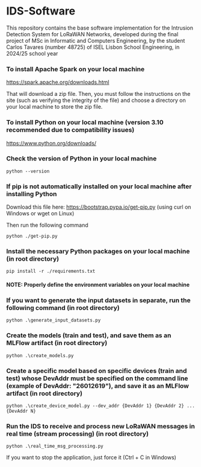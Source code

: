 # IDS-Software
This repository contains the base software implementation for the Intrusion Detection System for LoRaWAN Networks, developed during the final project of MSc in Informatic and Computers Engineering, by the student Carlos Tavares (number 48725) of ISEL Lisbon School Engineering, in 2024/25 school year

### To install Apache Spark on your local machine
https://spark.apache.org/downloads.html

That will download a zip file. Then, you must follow the instructions on the site (such as verifying the integrity of the file) and choose a directory on your local machine to store the zip file. 

### To install Python on your local machine (version 3.10 recommended due to compatibility issues)
https://www.python.org/downloads/

### Check the version of Python in your local machine
 ```python3
python --version
```

### If pip is not automatically installed on your local machine after installing Python
Download this file here: https://bootstrap.pypa.io/get-pip.py (using curl on Windows or wget on Linux)

Then run the following command
 ```python3
python ./get-pip.py
```


### Install the necessary Python packages on your local machine (in root directory)
```
pip install -r ./requirements.txt
```

#### NOTE: Properly define the environment variables on your local machine

### If you want to generate the input datasets in separate, run the following command (in root directory)
```python3
python .\generate_input_datasets.py
```


### Create the models (train and test), and save them as an MLFlow artifact (in root directory)
```python3
python .\create_models.py
```

### Create a specific model based on specific devices (train and test) whose DevAddr must be specified on the command line (example of DevAddr: "26012619"), and save it as an MLFlow artifact (in root directory)
```python3
python .\create_device_model.py --dev_addr {DevAddr 1} {DevAddr 2} ... {DevAddr N}
```

### Run the IDS to receive and process new LoRaWAN messages in real time (stream processing) (in root directory)
 ```python3
python .\real_time_msg_processing.py
```
If you want to stop the application, just force it (Ctrl + C in Windows)

